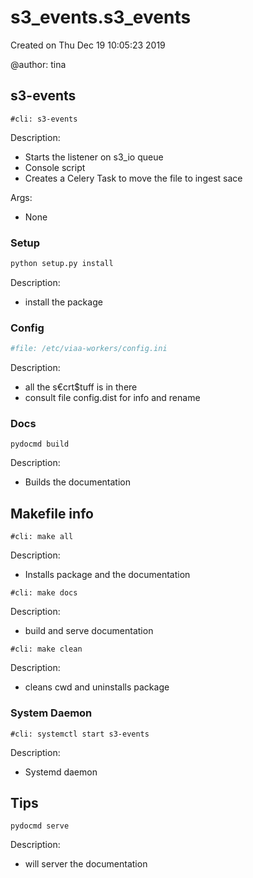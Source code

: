 # s3_events.s3_events

Created on Thu Dec 19 10:05:23 2019

@author: tina

## s3-events
```console
#cli: s3-events
```
Description:

- Starts the listener on s3_io queue
- Console script
- Creates a Celery Task to move the file to ingest sace

Args:

- None

### Setup
```python
python setup.py install 
```
Description:

- install the package


### Config
```python
#file: /etc/viaa-workers/config.ini 
```
Description:

- all the s€crt$tuff is in there
- consult file config.dist for info and rename 

### Docs
```pydocmd
pydocmd build
```
Description:

- Builds the documentation


## Makefile info
```
#cli: make all
```
Description:

- Installs package and the documentation

```
#cli: make docs
```
Description:

- build and serve documentation

```
#cli: make clean
```
Description:

- cleans cwd and uninstalls package

### System Daemon
```pydocmd
#cli: systemctl start s3-events
```
Description:

- Systemd daemon 

## Tips
```
pydocmd serve
```
Description:

- will server the documentation